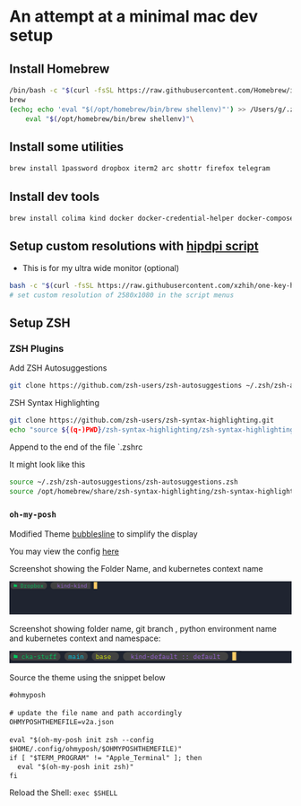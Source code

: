 # An attempt at a minimal mac dev setup


## Install Homebrew

```bash
/bin/bash -c "$(curl -fsSL https://raw.githubusercontent.com/Homebrew/install/HEAD/install.sh)"
brew
(echo; echo 'eval "$(/opt/homebrew/bin/brew shellenv)"') >> /Users/g/.zprofile\
    eval "$(/opt/homebrew/bin/brew shellenv)"\
```    

## Install some utilities
```bash
brew install 1password dropbox iterm2 arc shottr firefox telegram
```

## Install dev tools
```bash
brew install colima kind docker docker-credential-helper docker-compose docker-buildx kubectl visual-studio-code zed micromamba
```

## Setup custom resolutions with [hipdpi script](https://github.com/xzhih/one-key-hidpi)
- This is for my ultra wide monitor (optional)
```bash
bash -c "$(curl -fsSL https://raw.githubusercontent.com/xzhih/one-key-hidpi/master/hidpi.sh)"
# set custom resolution of 2580x1080 in the script menus
```

## Setup ZSH

### ZSH Plugins

Add ZSH Autosuggestions
```bash
git clone https://github.com/zsh-users/zsh-autosuggestions ~/.zsh/zsh-autosuggestions
```

ZSH Syntax Highlighting
```bash 
git clone https://github.com/zsh-users/zsh-syntax-highlighting.git
echo "source ${(q-)PWD}/zsh-syntax-highlighting/zsh-syntax-highlighting.zsh" >> ${ZDOTDIR:-$HOME}/.zshrc
```

Append to the end of the file `.zshrc

It might look like this 
```bash
source ~/.zsh/zsh-autosuggestions/zsh-autosuggestions.zsh
source /opt/homebrew/share/zsh-syntax-highlighting/zsh-syntax-highlighting.zsh
```

### `oh-my-posh`

Modified Theme [bubblesline](https://github.com/JanDeDobbeleer/oh-my-posh/blob/main/themes/bubblesline.omp.json) to simplify the display 

You may view the config [here](ohmyposh.json)

Screenshot showing the Folder Name, and kubernetes context name

![alt text](assets/ohmyposh-shell-screenshot.png)

Screenshot showing folder name, git branch , python environment name and kubernetes context and namespace:

![alt text](assets/ohmyposh-screenshot-moreinfo.png)


Source the theme using the snippet below 
```
#ohmyposh

# update the file name and path accordingly
OHMYPOSHTHEMEFILE=v2a.json

eval "$(oh-my-posh init zsh --config $HOME/.config/ohmyposh/$OHMYPOSHTHEMEFILE)"
if [ "$TERM_PROGRAM" != "Apple_Terminal" ]; then
  eval "$(oh-my-posh init zsh)"
fi
```

Reload the Shell: `exec $SHELL`
